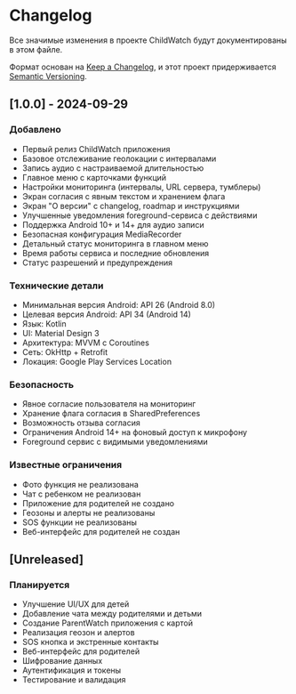 # Changelog

Все значимые изменения в проекте ChildWatch будут документированы в этом файле.

Формат основан на [Keep a Changelog](https://keepachangelog.com/en/1.0.0/),
и этот проект придерживается [Semantic Versioning](https://semver.org/spec/v2.0.0.html).

## [1.0.0] - 2024-09-29

### Добавлено
- Первый релиз ChildWatch приложения
- Базовое отслеживание геолокации с интервалами
- Запись аудио с настраиваемой длительностью
- Главное меню с карточками функций
- Настройки мониторинга (интервалы, URL сервера, тумблеры)
- Экран согласия с явным текстом и хранением флага
- Экран "О версии" с changelog, roadmap и инструкциями
- Улучшенные уведомления foreground-сервиса с действиями
- Поддержка Android 10+ и 14+ для аудио записи
- Безопасная конфигурация MediaRecorder
- Детальный статус мониторинга в главном меню
- Время работы сервиса и последние обновления
- Статус разрешений и предупреждения

### Технические детали
- Минимальная версия Android: API 26 (Android 8.0)
- Целевая версия Android: API 34 (Android 14)
- Язык: Kotlin
- UI: Material Design 3
- Архитектура: MVVM с Coroutines
- Сеть: OkHttp + Retrofit
- Локация: Google Play Services Location

### Безопасность
- Явное согласие пользователя на мониторинг
- Хранение флага согласия в SharedPreferences
- Возможность отзыва согласия
- Ограничения Android 14+ на фоновый доступ к микрофону
- Foreground сервис с видимыми уведомлениями

### Известные ограничения
- Фото функция не реализована
- Чат с ребенком не реализован
- Приложение для родителей не создано
- Геозоны и алерты не реализованы
- SOS функции не реализованы
- Веб-интерфейс для родителей не создан

## [Unreleased]

### Планируется
- Улучшение UI/UX для детей
- Добавление чата между родителями и детьми
- Создание ParentWatch приложения с картой
- Реализация геозон и алертов
- SOS кнопка и экстренные контакты
- Веб-интерфейс для родителей
- Шифрование данных
- Аутентификация и токены
- Тестирование и валидация
